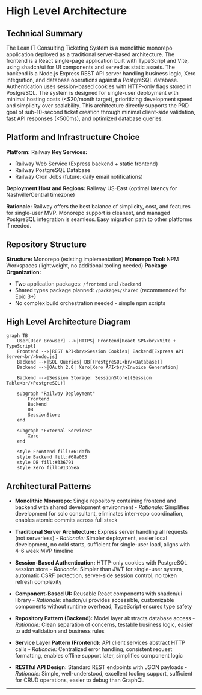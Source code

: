 # High Level Architecture

## Technical Summary

The Lean IT Consulting Ticketing System is a monolithic monorepo application deployed as a traditional server-based architecture. The frontend is a React single-page application built with TypeScript and Vite, using shadcn/ui for UI components and served as static assets. The backend is a Node.js Express REST API server handling business logic, Xero integration, and database operations against a PostgreSQL database. Authentication uses session-based cookies with HTTP-only flags stored in PostgreSQL. The system is designed for single-user deployment with minimal hosting costs (<$20/month target), prioritizing development speed and simplicity over scalability. This architecture directly supports the PRD goal of sub-10-second ticket creation through minimal client-side validation, fast API responses (<500ms), and optimized database queries.

## Platform and Infrastructure Choice

**Platform:** Railway
**Key Services:**
- Railway Web Service (Express backend + static frontend)
- Railway PostgreSQL Database
- Railway Cron Jobs (future: daily email notifications)

**Deployment Host and Regions:** Railway US-East (optimal latency for Nashville/Central timezone)

**Rationale:** Railway offers the best balance of simplicity, cost, and features for single-user MVP. Monorepo support is cleanest, and managed PostgreSQL integration is seamless. Easy migration path to other platforms if needed.

## Repository Structure

**Structure:** Monorepo (existing implementation)
**Monorepo Tool:** NPM Workspaces (lightweight, no additional tooling needed)
**Package Organization:**
- Two application packages: `/frontend` and `/backend`
- Shared types package planned: `/packages/shared` (recommended for Epic 3+)
- No complex build orchestration needed - simple npm scripts

## High Level Architecture Diagram

```mermaid
graph TB
    User[User Browser] -->|HTTPS| Frontend[React SPA<br/>Vite + TypeScript]
    Frontend -->|REST API<br/>Session Cookies| Backend[Express API Server<br/>Node.js]
    Backend -->|SQL Queries| DB[(PostgreSQL<br/>Database)]
    Backend -->|OAuth 2.0| Xero[Xero API<br/>Invoice Generation]

    Backend -->|Session Storage| SessionStore[(Session Table<br/>PostgreSQL)]

    subgraph "Railway Deployment"
        Frontend
        Backend
        DB
        SessionStore
    end

    subgraph "External Services"
        Xero
    end

    style Frontend fill:#61dafb
    style Backend fill:#68a063
    style DB fill:#336791
    style Xero fill:#13b5ea
```

## Architectural Patterns

- **Monolithic Monorepo:** Single repository containing frontend and backend with shared development environment - *Rationale:* Simplifies development for solo consultant, eliminates inter-repo coordination, enables atomic commits across full stack

- **Traditional Server Architecture:** Express server handling all requests (not serverless) - *Rationale:* Simpler deployment, easier local development, no cold starts, sufficient for single-user load, aligns with 4-6 week MVP timeline

- **Session-Based Authentication:** HTTP-only cookies with PostgreSQL session store - *Rationale:* Simpler than JWT for single-user system, automatic CSRF protection, server-side session control, no token refresh complexity

- **Component-Based UI:** Reusable React components with shadcn/ui library - *Rationale:* shadcn/ui provides accessible, customizable components without runtime overhead, TypeScript ensures type safety

- **Repository Pattern (Backend):** Model layer abstracts database access - *Rationale:* Clean separation of concerns, testable business logic, easier to add validation and business rules

- **Service Layer Pattern (Frontend):** API client services abstract HTTP calls - *Rationale:* Centralized error handling, consistent request formatting, enables offline support later, simplifies component logic

- **RESTful API Design:** Standard REST endpoints with JSON payloads - *Rationale:* Simple, well-understood, excellent tooling support, sufficient for CRUD operations, easier to debug than GraphQL

---
